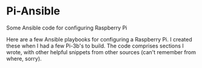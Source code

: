 # Pi-Ansible
Some Ansible code for configuring Raspberry Pi

Here are a few Ansible playbooks for configuring a Raspberry Pi.  I created these when I had a few Pi-3b's to build.
The code comprises sections I wrote, with other helpful snippets from other sources (can't remember from where, sorry).
